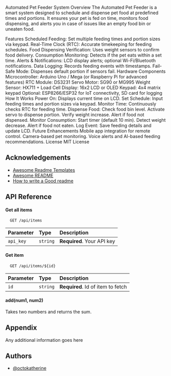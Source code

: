Automated Pet Feeder System
Overview
The Automated Pet Feeder is a smart system designed to schedule and dispense pet food at predefined times and portions. It ensures your pet is fed on time, monitors food dispensing, and alerts you in case of issues like an empty food bin or uneaten food.

Features
Scheduled Feeding: Set multiple feeding times and portion sizes via keypad.
Real-Time Clock (RTC): Accurate timekeeping for feeding schedules.
Food Dispensing Verification: Uses weight sensors to confirm food delivery.
Consumption Monitoring: Detects if the pet eats within a set time.
Alerts & Notifications: LCD display alerts; optional Wi-Fi/Bluetooth notifications.
Data Logging: Records feeding events with timestamps.
Fail-Safe Mode: Dispenses default portion if sensors fail.
Hardware Components
Microcontroller: Arduino Uno / Mega (or Raspberry Pi for advanced features)
RTC Module: DS3231
Servo Motor: SG90 or MG995
Weight Sensor: HX711 + Load Cell
Display: 16x2 LCD or OLED
Keypad: 4x4 matrix keypad
Optional: ESP8266/ESP32 for IoT connectivity, SD card for logging
How It Works
Power On: Displays current time on LCD.
Set Schedule: Input feeding times and portion sizes via keypad.
Monitor Time: Continuously checks RTC for feeding time.
Dispense Food:
Check food bin level.
Activate servo to dispense portion.
Verify weight increase.
Alert if food not dispensed.
Monitor Consumption:
Start timer (default 10 min).
Detect weight decrease.
Alert if food not eaten.
Log Event: Save feeding details and update LCD.
Future Enhancements
Mobile app integration for remote control.
Camera-based pet monitoring.
Voice alerts and AI-based feeding recommendations.
License
MIT License
## Acknowledgements

 - [Awesome Readme Templates](https://awesomeopensource.com/project/elangosundar/awesome-README-templates)
 - [Awesome README](https://github.com/matiassingers/awesome-readme)
 - [How to write a Good readme](https://bulldogjob.com/news/449-how-to-write-a-good-readme-for-your-github-project)


## API Reference

#### Get all items

```http
  GET /api/items
```

| Parameter | Type     | Description                |
| :-------- | :------- | :------------------------- |
| `api_key` | `string` | **Required**. Your API key |

#### Get item

```http
  GET /api/items/${id}
```

| Parameter | Type     | Description                       |
| :-------- | :------- | :-------------------------------- |
| `id`      | `string` | **Required**. Id of item to fetch |

#### add(num1, num2)

Takes two numbers and returns the sum.


## Appendix

Any additional information goes here


## Authors

- [@octokatherine](https://www.github.com/octokatherine)

